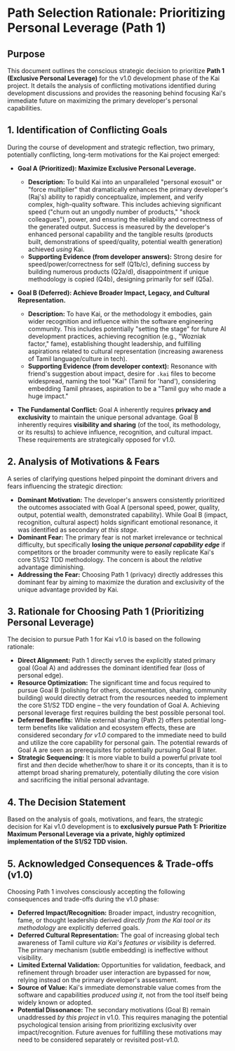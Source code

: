 # Path Selection Rationale: Prioritizing Personal Leverage (Path 1)

## Purpose

This document outlines the conscious strategic decision to prioritize **Path 1 (Exclusive Personal Leverage)** for the v1.0 development phase of the Kai project. It details the analysis of conflicting motivations identified during development discussions and provides the reasoning behind focusing Kai's immediate future on maximizing the primary developer's personal capabilities.

## 1. Identification of Conflicting Goals

During the course of development and strategic reflection, two primary, potentially conflicting, long-term motivations for the Kai project emerged:

*   **Goal A (Prioritized): Maximize Exclusive Personal Leverage.**
    *   **Description:** To build Kai into an unparalleled "personal exosuit" or "force multiplier" that dramatically enhances the primary developer's (Raj's) ability to rapidly conceptualize, implement, and verify complex, high-quality software. This includes achieving significant speed ("churn out an ungodly number of products," "shock colleagues"), power, and ensuring the reliability and correctness of the generated output. Success is measured by the developer's enhanced personal capability and the tangible results (products built, demonstrations of speed/quality, potential wealth generation) achieved *using* Kai.
    *   **Supporting Evidence (from developer answers):** Strong desire for speed/power/correctness for self (Q1b/c), defining success by building numerous products (Q2a/d), disappointment if unique methodology is copied (Q4b), designing primarily for self (Q5a).

*   **Goal B (Deferred): Achieve Broader Impact, Legacy, and Cultural Representation.**
    *   **Description:** To have Kai, or the methodology it embodies, gain wider recognition and influence within the software engineering community. This includes potentially "setting the stage" for future AI development practices, achieving recognition (e.g., "Wozniak factor," fame), establishing thought leadership, and fulfilling aspirations related to cultural representation (increasing awareness of Tamil language/culture in tech).
    *   **Supporting Evidence (from developer context):** Resonance with friend's suggestion about impact, desire for `.kai` files to become widespread, naming the tool "Kai" (Tamil for 'hand'), considering embedding Tamil phrases, aspiration to be a "Tamil guy who made a huge impact."

*   **The Fundamental Conflict:** Goal A inherently requires **privacy and exclusivity** to maintain the unique personal advantage. Goal B inherently requires **visibility and sharing** (of the tool, its methodology, or its results) to achieve influence, recognition, and cultural impact. These requirements are strategically opposed for v1.0.

## 2. Analysis of Motivations & Fears

A series of clarifying questions helped pinpoint the dominant drivers and fears influencing the strategic direction:

*   **Dominant Motivation:** The developer's answers consistently prioritized the outcomes associated with Goal A (personal speed, power, quality, output, potential wealth, demonstrated capability). While Goal B (impact, recognition, cultural aspect) holds significant emotional resonance, it was identified as secondary *at this stage*.
*   **Dominant Fear:** The primary fear is not market irrelevance or technical difficulty, but specifically **losing the unique *personal capability edge*** if competitors or the broader community were to easily replicate Kai's core S1/S2 TDD methodology. The concern is about the *relative* advantage diminishing.
*   **Addressing the Fear:** Choosing Path 1 (privacy) directly addresses this dominant fear by aiming to maximize the duration and exclusivity of the unique advantage provided by Kai.

## 3. Rationale for Choosing Path 1 (Prioritizing Personal Leverage)

The decision to pursue Path 1 for Kai v1.0 is based on the following rationale:

*   **Direct Alignment:** Path 1 directly serves the explicitly stated primary goal (Goal A) and addresses the dominant identified fear (loss of personal edge).
*   **Resource Optimization:** The significant time and focus required to pursue Goal B (polishing for others, documentation, sharing, community building) would directly detract from the resources needed to implement the core S1/S2 TDD engine – the very foundation of Goal A. Achieving personal leverage first requires building the best possible personal tool.
*   **Deferred Benefits:** While external sharing (Path 2) offers potential long-term benefits like validation and ecosystem effects, these are considered secondary *for v1.0* compared to the immediate need to build and utilize the core capability for personal gain. The potential rewards of Goal A are seen as prerequisites for potentially pursuing Goal B later.
*   **Strategic Sequencing:** It is more viable to build a powerful private tool first and *then* decide whether/how to share it or its concepts, than it is to attempt broad sharing prematurely, potentially diluting the core vision and sacrificing the initial personal advantage.

## 4. The Decision Statement

Based on the analysis of goals, motivations, and fears, the strategic decision for Kai v1.0 development is to **exclusively pursue Path 1: Prioritize Maximum Personal Leverage via a private, highly optimized implementation of the S1/S2 TDD vision.**

## 5. Acknowledged Consequences & Trade-offs (v1.0)

Choosing Path 1 involves consciously accepting the following consequences and trade-offs during the v1.0 phase:

*   **Deferred Impact/Recognition:** Broader impact, industry recognition, fame, or thought leadership derived *directly from the Kai tool or its methodology* are explicitly deferred goals.
*   **Deferred Cultural Representation:** The goal of increasing global tech awareness of Tamil culture *via Kai's features or visibility* is deferred. The primary mechanism (subtle embedding) is ineffective without visibility.
*   **Limited External Validation:** Opportunities for validation, feedback, and refinement through broader user interaction are bypassed for now, relying instead on the primary developer's assessment.
*   **Source of Value:** Kai's immediate demonstrable value comes from the software and capabilities *produced using it*, not from the tool itself being widely known or adopted.
*   **Potential Dissonance:** The secondary motivations (Goal B) remain unaddressed *by this project* in v1.0. This requires managing the potential psychological tension arising from prioritizing exclusivity over impact/recognition. Future avenues for fulfilling these motivations may need to be considered separately or revisited post-v1.0.